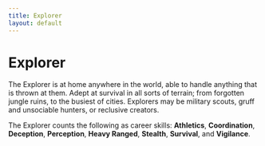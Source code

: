 ```yaml
---
title: Explorer
layout: default
---
```

# Explorer
The Explorer is at home anywhere in the world, able to handle anything that is thrown at them. Adept at survival in all sorts of terrain; from forgotten jungle ruins, to the busiest of cities. Explorers may be military scouts, gruff and unsociable hunters, or reclusive creators.

The Explorer counts the following as career skills: **Athletics**, **Coordination**, **Deception**, **Perception**, **Heavy Ranged**, **Stealth**, **Survival**, and **Vigilance**.